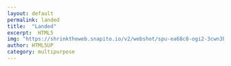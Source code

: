 ```yaml
---
layout: default
permalink: landed
title:  "Landed"
excerpt:  HTML5
img: "https://shrinktheweb.snapito.io/v2/webshot/spu-ea68c8-ogi2-3cwn3bmfojjlb56e?size=mc&screen=1280x1024&url=https%3A%2F%2Fhtml5up.net%2Fuploads%2Fdemos%2Flanded%2F"
author: HTML5UP
category: multipurpose
---
```

